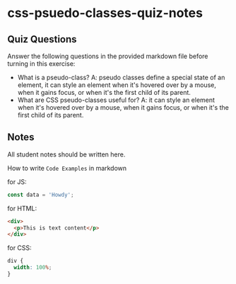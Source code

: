 # css-psuedo-classes-quiz-notes

## Quiz Questions

Answer the following questions in the provided markdown file before turning in this exercise:

- What is a pseudo-class?
  A: pseudo classes define a special state of an element, it can style an element when it's hovered over by a mouse, when it gains focus, or when it's the first child of its parent.
- What are CSS pseudo-classes useful for?
  A: it can style an element when it's hovered over by a mouse, when it gains focus, or when it's the first child of its parent.

## Notes

All student notes should be written here.

How to write `Code Examples` in markdown

for JS:

```javascript
const data = 'Howdy';
```

for HTML:

```html
<div>
  <p>This is text content</p>
</div>
```

for CSS:

```css
div {
  width: 100%;
}
```
